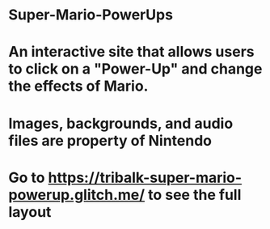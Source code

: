 # Super-Mario-PowerUps
# An interactive site that allows users to click on a "Power-Up" and change the effects of Mario.
# Images, backgrounds, and audio files are property of Nintendo

# Go to https://tribalk-super-mario-powerup.glitch.me/ to see the full layout
